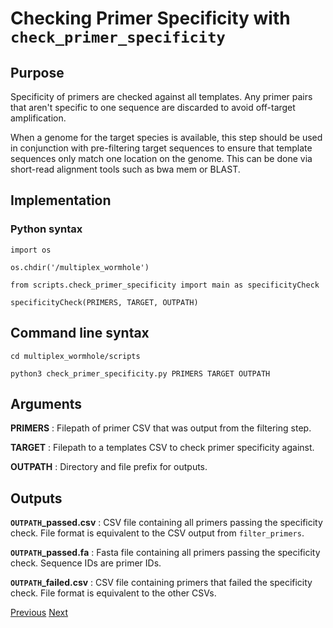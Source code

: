 # Checking Primer Specificity with `check_primer_specificity`

## Purpose
Specificity of primers are checked against all templates. Any primer pairs that aren't specific to one sequence are discarded to avoid off-target amplification. 

When a genome for the target species is available, this step should be used in conjunction with pre-filtering target sequences to ensure that template sequences only match one location on the genome. This can be done via short-read alignment tools such as bwa mem or BLAST.

## Implementation

### Python syntax
`import os`

`os.chdir('/multiplex_wormhole')`

`from scripts.check_primer_specificity import main as specificityCheck`

`specificityCheck(PRIMERS, TARGET, OUTPATH)`

## Command line syntax
`cd multiplex_wormhole/scripts`

`python3 check_primer_specificity.py PRIMERS TARGET OUTPATH`

## Arguments
**PRIMERS** : Filepath of primer CSV that was output from the filtering step.

**TARGET** : Filepath to a templates CSV to check primer specificity against.

**OUTPATH** : Directory and file prefix for outputs.


## Outputs
**`OUTPATH`_passed.csv** : CSV file containing all primers passing the specificity check. File format is equivalent to the CSV output from `filter_primers`.

**`OUTPATH`_passed.fa** : Fasta file containing all primers passing the specificity check. Sequence IDs are primer IDs.

**`OUTPATH`_failed.csv** : CSV file containing primers that failed the specificity check. File format is equivalent to the other CSVs.


[Previous](2_FilterPrimers.md)		[Next](4_DimerPrediction.md)